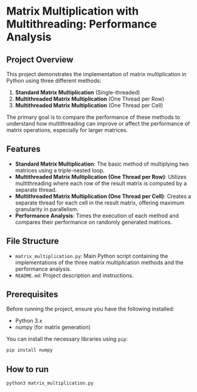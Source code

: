 # Matrix Multiplication with Multithreading: Performance Analysis

## Project Overview

This project demonstrates the implementation of matrix multiplication in Python using three different methods:
1. **Standard Matrix Multiplication** (Single-threaded)
2. **Multithreaded Matrix Multiplication** (One Thread per Row)
3. **Multithreaded Matrix Multiplication** (One Thread per Cell)

The primary goal is to compare the performance of these methods to understand how multithreading can improve or affect the performance of matrix operations, especially for larger matrices.

## Features

- **Standard Matrix Multiplication**: The basic method of multiplying two matrices using a triple-nested loop.
- **Multithreaded Matrix Multiplication (One Thread per Row)**: Utilizes multithreading where each row of the result matrix is computed by a separate thread.
- **Multithreaded Matrix Multiplication (One Thread per Cell)**: Creates a separate thread for each cell in the result matrix, offering maximum granularity in parallelism.
- **Performance Analysis**: Times the execution of each method and compares their performance on randomly generated matrices.

## File Structure

- `matrix_multiplication.py`: Main Python script containing the implementations of the three matrix multiplication methods and the performance analysis.
- `README.md`: Project description and instructions.

## Prerequisites

Before running the project, ensure you have the following installed:

- Python 3.x
- numpy (for matrix generation)

You can install the necessary libraries using `pip`:

```bash
pip install numpy
```

## How to run 
```bash
python3 matrix_multiplication.py
```
